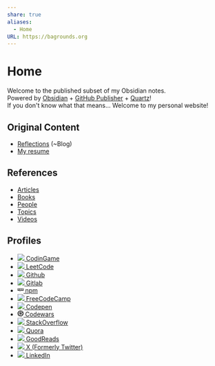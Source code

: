 ```yaml
---  
share: true  
aliases:  
  - Home  
URL: https://bagrounds.org  
---  
```

# Home  
Welcome to the published subset of my Obsidian notes.  
Powered by [Obsidian](https://obsidian.md) + [GitHub Publisher](https://github.com/ObsidianPublisher/obsidian-github-publisher) + [Quartz](https://quartz.jzhao.xyz)!  
If you don't know what that means... Welcome to my personal website!  
## Original Content  
- [Reflections](./reflections/index.md) (~Blog)  
- [My resume](./topics/my-resume.md)  
  
## References  
- [Articles](./articles/index.md)  
- [Books](./books/index.md)  
- [People](./people/index.md)  
- [Topics](./topics/index.md)  
- [Videos](./videos/index.md)  
  
## Profiles  
- <a href="https://www.codingame.com/profile/0d172b10ecb72b81c2bb2646e8be9d8a8930706"><img style="width:1em; margin:0;" src="https://simpleicons.org/icons/codingame.svg"/> CodinGame</a>  
- <a href="https://leetcode.com/u/bagrounds"><img style="width:1em; margin:0;" src="https://simpleicons.org/icons/leetcode.svg"/> LeetCode</a>  
- <a href="https://github.com/bagrounds"><img style="width:1em; margin:0;" src="https://simpleicons.org/icons/github.svg"/> Github</a>  
- <a href="http://gitlab.com/bagrounds"><img style="width:1em; margin:0;" src="https://simpleicons.org/icons/gitlab.svg"/> Gitlab</a>  
- <a href="http://www.npmjs.com/~bagrounds"><img style="width:1em; margin:0;" src="https://raw.githubusercontent.com/bagrounds/icons/master/npm.svg"/> npm</a>  
- <a href="http://freecodecamp.com/bagrounds"><img style="width:1em; margin:0;" src="https://simpleicons.org/icons/freecodecamp.svg"/> FreeCodeCamp</a>  
- <a href="http://codepen.io/bagrounds"><img style="width:1em; margin:0;" src="https://simpleicons.org/icons/codepen.svg"/> Codepen</a>  
- <a href="http://www.codewars.com/users/bagrounds"><img style="width:1em; margin:0;" src="https://raw.githubusercontent.com/bagrounds/icons/master/codewars.svg"/> Codewars</a>  
- <a href="http://stackoverflow.com/users/2081363/bagrounds"><img style="width:1em; margin:0;" src="https://simpleicons.org/icons/stackoverflow.svg"/> StackOverflow</a>  
- <a href="https://www.quora.com/profile/Bryan-Grounds"><img style="width:1em; margin:0;" src="https://simpleicons.org/icons/quora.svg"/> Quora</a>  
- <a href="http://goodreads.com/bagrounds"><img style="width:1em; margin:0;" src="https://simpleicons.org/icons/goodreads.svg"/> GoodReads</a>  
- <a href="https://twitter.com/bagrounds"><img style="width:1em; margin:0;" src="https://simpleicons.org/icons/x.svg"/> X (Formerly Twitter)</a>  
- <a href="https://linkedin.com/in/bagrounds"><img style="width:1em; margin:0;" src="https://simpleicons.org/icons/linkedin.svg"/> LinkedIn</a>  
